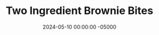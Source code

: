 ---
layout: post
title:  "Two Ingredient Brownie Bites"
date:   2024-05-10 00:00:00 -05000
categories: 
- Recipes
- Healthier Dessert
permalink: /recipes/two-ingredient-brownies
image: /assets/Food/Healthier Dessert/2 Ing Brownie/2-ing-brownie-cover.jpg
ing: 2ingbrownie-ing
facts: 2ingbrownie-facts
Prep: 5
Rest: 
Cook: 15
Source1: https://www.youtube.com/watch?v=SbI7eSYvnB4
Source2: 
tags: 
- cocoa powder
- chocolate
- banana
- mashed banana
- mashed sweet potato
- sweet potato puree
- vanilla extract
- chocolate chips
- chopped nuts
Description: These simple and healthy brownie bites are made with just 2 ingredients - pureed bananas and cocoa powder. These taste like delicious chocolate banana bread, but dense and fudgy, as all brownies should be. Feel free to add any extra flavors such as vanilla or cinnamon, or any mix-ins like chocolate chips or chopped nuts. The nutrition facts are per brownie bite, but 4 is equivalent to 1 banana
Instructions: 
- Preheat your oven to 350F, and spray a mini muffin pan with oil<br><br>

- Choose bananas that are as brown and soft as possible for the sweetest brownies. You can also use <a href="sweet-potato-puree">Roasted Sweet Potato Puree</a> instead of bananas (the batch here is actually a mix of both!). Using a food processor, blend the banana until smooth. Transfer to a mixing bowl. You can also mash the bananas with the back of a fork in a bowl, but it won't be as smooth<br><br>

- Add the cocoa powder, and stir to fully combine to get rid of the cocoa clumps. Using PB2 in place of cocoa powder would probably work to make it a blondie instead and add more protein, but I haven't personally tried it yet<br><br>

- Optionally, mix in some other flavors. You can use extracts (vanilla or almond), spices (cinnamon and salt), or mix-ins (chocolate chips, nuts, raisins). For a cakier brownie, add a pinch of baking powder<br><br>

- Evenly divide your batter across 24 mini muffin cups. They won't rise as they bake, so fill them completely. Any extra batter is a snack to the chef, or just bake a few extra. Alternatively, you can bake as regular brownies in a parchment lined 8" square pan<br><br>
- <center><img src="/assets/Food/Healthier Dessert/2 Ing Brownie/2-ing-brownie-5.jpg" alt="" class="instruction-image"></center><br>

- Bake the brownie bites at 350F for about 14 minutes, or until the tops look black and the top is just firm. A toothpick to the center should NOT come out clean. For an 8" pan, bake for 30 minutes. If you jiggle the pan, the center should just be set<br><br>

- Refrigerate for at least 4 hours (ideally overnight) so the brownies can set before removing from the pan and slicing
---